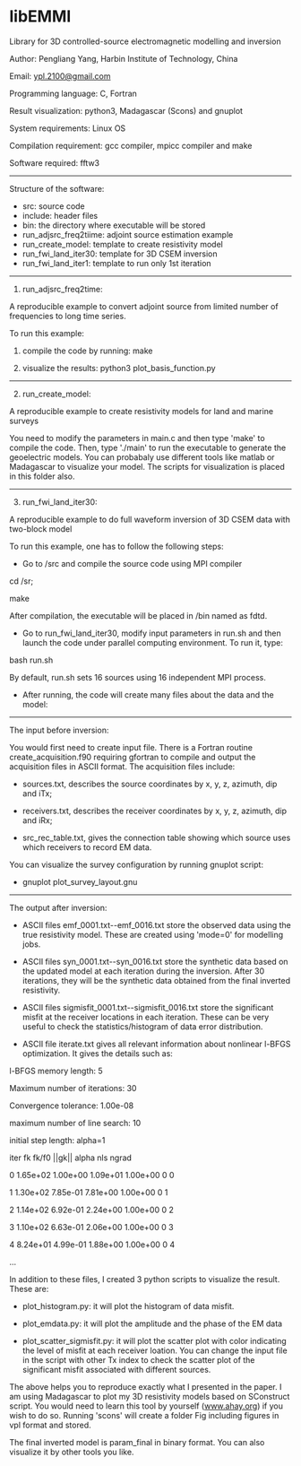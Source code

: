 # libEMMI
Library for 3D controlled-source electromagnetic modelling and inversion

Author: Pengliang Yang, Harbin Institute of Technology, China

Email: ypl.2100@gmail.com

Programming language: C, Fortran

Result visualization: python3, Madagascar (Scons) and gnuplot

System requirements: Linux OS

Compilation requirement: gcc compiler, mpicc compiler and make

Software required: fftw3

--------------------------------------------
Structure of the software:

* src: source code 
* include: header files
* bin: the directory where executable will be stored
* run_adjsrc_freq2tiime: adjoint source estimation example
* run_create_model: template to create resistivity model
* run_fwi_land_iter30: template for 3D CSEM inversion
* run_fwi_land_iter1: template to run only 1st iteration


--------------------------------------------
1) run_adjsrc_freq2time:


 A reproducible example to convert adjoint source from limited number of frequencies to long time series.

To run this example:

1. compile the code by running: make

2. visualize the results: python3 plot_basis_function.py


--------------------------------------------
2) run_create_model: 


A reproducible example to create resistivity models for land and marine surveys

You need to modify the parameters in main.c and then type 'make' to compile the code. Then, type './main' to run the executable to generate the geoelectric models. You can probabaly use different tools like matlab or Madagascar to visualize your model. The scripts for visualization is placed in this folder also.




--------------------------------------------
3) run_fwi_land_iter30:


A reproducible example to do full waveform inversion of 3D CSEM data with two-block model

To run this example, one has to follow the following steps:

* Go to /src and compile the source code using MPI compiler

cd /sr;

make

After compilation, the executable will be placed in /bin named as fdtd.

* Go to run_fwi_land_iter30, modify input parameters in run.sh and then launch the code under parallel computing environment.  To run it, type:

bash run.sh

By default, run.sh sets 16 sources using 16 independent MPI process.

* After running, the code will create many files about the data and the model:

------------------------------
The input before inversion:

You would first need to create input file. There is a Fortran routine create_acquisition.f90 requiring gfortran to compile and output the acquisition files in ASCII format. The acquisition files include:

* sources.txt, describes the source coordinates by x, y, z, azimuth, dip and iTx;

* receivers.txt, describes the receiver coordinates by x, y, z, azimuth, dip and iRx;

* src_rec_table.txt, gives the connection table showing which source uses which receivers to record EM data.

You can visualize the survey configuration by running gnuplot script:

* gnuplot plot_survey_layout.gnu

------------------------------
The output after inversion:

* ASCII files emf_0001.txt--emf_0016.txt store the observed data using the true resistivity model. These are created using 'mode=0' for modelling jobs.

* ASCII files syn_0001.txt--syn_0016.txt store the synthetic data based on the updated model at each iteration during the inversion. After 30 iterations, they will be the synthetic data obtained from the final inverted resistivity.

* ASCII files sigmisfit_0001.txt--sigmisfit_0016.txt store the significant misfit at the receiver locations in each iteration. These can be very useful to check the statistics/histogram of data error distribution.

* ASCII file iterate.txt gives all relevant information about nonlinear l-BFGS optimization. It gives the details such as:

 l-BFGS memory length: 5

 Maximum number of iterations: 30

 Convergence tolerance: 1.00e-08

 maximum number of line search: 10

 initial step length: alpha=1

 iter    fk       fk/f0      ||gk||    alpha    nls   ngrad

  0   1.65e+02  1.00e+00   1.09e+01  1.00e+00    0     0

  1   1.30e+02  7.85e-01   7.81e+00  1.00e+00    0     1

  2   1.14e+02  6.92e-01   2.24e+00  1.00e+00    0     2

  3   1.10e+02  6.63e-01   2.06e+00  1.00e+00    0     3

  4   8.24e+01  4.99e-01   1.88e+00  1.00e+00    0     4

  ...
  
In addition to these files, I created 3 python scripts to visualize the result. These are:

* plot_histogram.py: it will plot the histogram of data misfit.

* plot_emdata.py: it will plot the amplitude and the phase of the EM data 

* plot_scatter_sigmisfit.py: it will plot the scatter plot with color indicating the level of misfit at each receiver loation. You can change the input file in the script with other Tx index to check the scatter plot of the significant misfit associated with different sources.

The above helps you to reproduce exactly what I presented in the paper. I am using Madagascar to plot my 3D resistivity models based on SConstruct script. You would need to learn this tool by yourself (www.ahay.org) if you wish to do so. Running 'scons' will create a folder Fig including figures in vpl format and stored.

The final inverted model is param_final in binary format. You can also visualize it by other tools you like.


